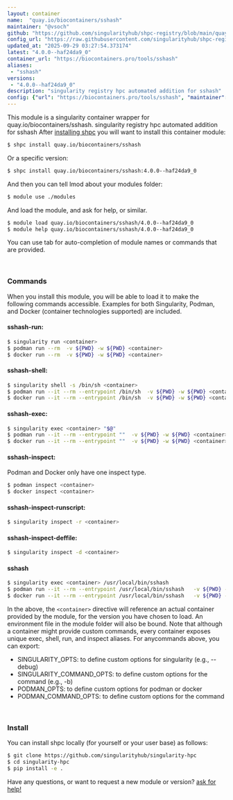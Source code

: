 ```yaml
---
layout: container
name:  "quay.io/biocontainers/sshash"
maintainer: "@vsoch"
github: "https://github.com/singularityhub/shpc-registry/blob/main/quay.io/biocontainers/sshash/container.yaml"
config_url: "https://raw.githubusercontent.com/singularityhub/shpc-registry/main/quay.io/biocontainers/sshash/container.yaml"
updated_at: "2025-09-29 03:27:54.373174"
latest: "4.0.0--haf24da9_0"
container_url: "https://biocontainers.pro/tools/sshash"
aliases:
 - "sshash"
versions:
 - "4.0.0--haf24da9_0"
description: "singularity registry hpc automated addition for sshash"
config: {"url": "https://biocontainers.pro/tools/sshash", "maintainer": "@vsoch", "description": "singularity registry hpc automated addition for sshash", "latest": {"4.0.0--haf24da9_0": "sha256:83d971cf857b249dd2227c84a63028289a1a24afffdc6e8c38c9003c8dd2800a"}, "tags": {"4.0.0--haf24da9_0": "sha256:83d971cf857b249dd2227c84a63028289a1a24afffdc6e8c38c9003c8dd2800a"}, "docker": "quay.io/biocontainers/sshash", "aliases": {"sshash": "/usr/local/bin/sshash"}}
---
```


This module is a singularity container wrapper for quay.io/biocontainers/sshash.
singularity registry hpc automated addition for sshash
After [installing shpc](#install) you will want to install this container module:


```bash
$ shpc install quay.io/biocontainers/sshash
```

Or a specific version:

```bash
$ shpc install quay.io/biocontainers/sshash:4.0.0--haf24da9_0
```

And then you can tell lmod about your modules folder:

```bash
$ module use ./modules
```

And load the module, and ask for help, or similar.

```bash
$ module load quay.io/biocontainers/sshash/4.0.0--haf24da9_0
$ module help quay.io/biocontainers/sshash/4.0.0--haf24da9_0
```

You can use tab for auto-completion of module names or commands that are provided.

<br>

### Commands

When you install this module, you will be able to load it to make the following commands accessible.
Examples for both Singularity, Podman, and Docker (container technologies supported) are included.

#### sshash-run:

```bash
$ singularity run <container>
$ podman run --rm  -v ${PWD} -w ${PWD} <container>
$ docker run --rm  -v ${PWD} -w ${PWD} <container>
```

#### sshash-shell:

```bash
$ singularity shell -s /bin/sh <container>
$ podman run --it --rm --entrypoint /bin/sh  -v ${PWD} -w ${PWD} <container>
$ docker run --it --rm --entrypoint /bin/sh  -v ${PWD} -w ${PWD} <container>
```

#### sshash-exec:

```bash
$ singularity exec <container> "$@"
$ podman run --it --rm --entrypoint ""  -v ${PWD} -w ${PWD} <container> "$@"
$ docker run --it --rm --entrypoint ""  -v ${PWD} -w ${PWD} <container> "$@"
```

#### sshash-inspect:

Podman and Docker only have one inspect type.

```bash
$ podman inspect <container>
$ docker inspect <container>
```

#### sshash-inspect-runscript:

```bash
$ singularity inspect -r <container>
```

#### sshash-inspect-deffile:

```bash
$ singularity inspect -d <container>
```


#### sshash

```bash
$ singularity exec <container> /usr/local/bin/sshash
$ podman run --it --rm --entrypoint /usr/local/bin/sshash   -v ${PWD} -w ${PWD} <container> -c " $@"
$ docker run --it --rm --entrypoint /usr/local/bin/sshash   -v ${PWD} -w ${PWD} <container> -c " $@"
```



In the above, the `<container>` directive will reference an actual container provided
by the module, for the version you have chosen to load. An environment file in the
module folder will also be bound. Note that although a container
might provide custom commands, every container exposes unique exec, shell, run, and
inspect aliases. For anycommands above, you can export:

 - SINGULARITY_OPTS: to define custom options for singularity (e.g., --debug)
 - SINGULARITY_COMMAND_OPTS: to define custom options for the command (e.g., -b)
 - PODMAN_OPTS: to define custom options for podman or docker
 - PODMAN_COMMAND_OPTS: to define custom options for the command

<br>

### Install

You can install shpc locally (for yourself or your user base) as follows:

```bash
$ git clone https://github.com/singularityhub/singularity-hpc
$ cd singularity-hpc
$ pip install -e .
```

Have any questions, or want to request a new module or version? [ask for help!](https://github.com/singularityhub/singularity-hpc/issues)
